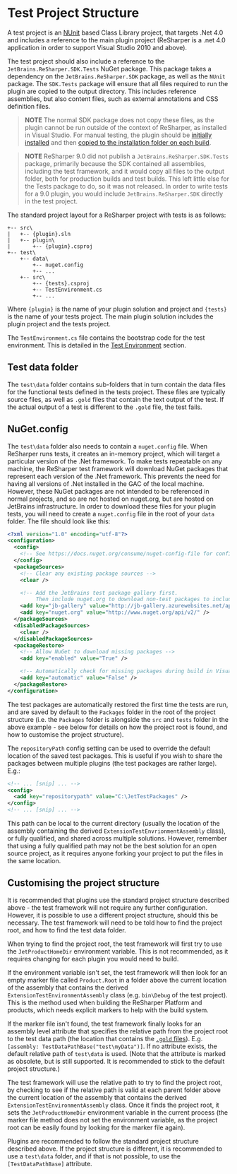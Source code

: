 ---
---

# Test Project Structure

A test project is an [NUnit](http://nunit.org) based Class Library project, that targets .Net 4.0 and includes a reference to the main plugin project (ReSharper is a .net 4.0 application in order to support Visual Studio 2010 and above).

The test project should also include a reference to the `JetBrains.ReSharper.SDK.Tests` NuGet package. This package takes a dependency on the `JetBrains.ReSharper.SDK` package, as well as the `NUnit` package. The `SDK.Tests` package will ensure that all files required to run the plugin are copied to the output directory. This includes reference assemblies, but also content files, such as external annotations and CSS definition files.

> **NOTE** The normal SDK package does not copy these files, as the plugin cannot be run outside of the context of ReSharper, as installed in Visual Studio. For manual testing, the plugin should be [initially installed](/Extensions/Plugins/ProjectSetup/InitialInstallation.md) and then [copied to the installation folder on each build](/Extensions/Plugins/ProjectSetup/CopyOnBuild.md).

> **NOTE** ReSharper 9.0 did not publish a `JetBrains.ReSharper.SDK.Tests` package, primarily because the SDK contained all assemblies, including the test framework, and it would copy all files to the output folder, both for production builds and test builds. This left little else for the Tests package to do, so it was not released. In order to write tests for a 9.0 plugin, you would include `JetBrains.ReSharper.SDK` directly in the test project.

The standard project layout for a ReSharper project with tests is as follows:

```
+-- src\
|   +-- {plugin}.sln
|   +-- plugin\
|       +-- {plugin}.csproj
+-- test\
    +-- data\
        +-- nuget.config
        +-- ...
    +-- src\
        +-- {tests}.csproj
        +-- TestEnvironment.cs
        +-- ...
```

Where `{plugin}` is the name of your plugin solution and project and `{tests}` is the name of your tests project. The main plugin solution includes the plugin project and the tests project.

The `TestEnvironment.cs` file contains the bootstrap code for the test environment. This is detailed in the [Test Environment](TestEnvironment.md) section.

## Test data folder

The `test\data` folder contains sub-folders that in turn contain the data files for the functional tests defined in the tests project. These files are typically source files, as well as `.gold` files that contain the text output of the test. If the actual output of a test is different to the `.gold` file, the test fails.

## NuGet.config

The `test\data` folder also needs to contain a `nuget.config` file. When ReSharper runs tests, it creates an in-memory project, which will target a particular version of the .Net framework. To make tests repeatable on any machine, the ReSharper test framework will download NuGet packages that represent each version of the .Net framework. This prevents the need for having all versions of .Net installed in the GAC of the local machine. However, these NuGet packages are not intended to be referenced in normal projects, and so are not hosted on nuget.org, but are hosted on JetBrains infrastructure. In order to download these files for your plugin tests, you will need to create a `nuget.config` file in the root of your `data` folder. The file should look like this:

```xml
<?xml version="1.0" encoding="utf-8"?>
<configuration>
  <config>
    <!-- See https://docs.nuget.org/consume/nuget-config-file for config options -->
  </config>
  <packageSources>
    <!-- Clear any existing package sources -->
    <clear />

    <!-- Add the JetBrains test package gallery first.
         Then include nuget.org to download non-test packages to include in test projects -->
    <add key="jb-gallery" value="http://jb-gallery.azurewebsites.net/api/v2/" />
    <add key="nuget.org" value="http://www.nuget.org/api/v2/" />
  </packageSources>
  <disabledPackageSources>
    <clear />
  </disabledPackageSources>
  <packageRestore>
    <!-- Allow NuGet to download missing packages -->
    <add key="enabled" value="True" />

    <!-- Automatically check for missing packages during build in Visual Studio -->
    <add key="automatic" value="False" />
  </packageRestore>
</configuration>
```

The test packages are automatically restored the first time the tests are run, and are saved by default to the `Packages` folder in the root of the project structure (i.e. the `Packages` folder is alongside the `src` and `tests` folder in the above example - see below for details on how the project root is found, and how to customise the project structure).

The `repositoryPath` config setting can be used to override the default location of the saved test packages. This is useful if you wish to share the packages between multiple plugins (the test packages are rather large). E.g.:

```xml
<!-- ... [snip] ... -->
<config>
  <add key="repositorypath" value="C:\JetTestPackages" />
</config>
<!-- ... [snip] ... -->
```

This path can be local to the current directory (usually the location of the assembly containing the derived `ExtensionTestEnvrionmentAssembly` class), or fully qualified, and shared across multiple solutions. However, remember that using a fully qualified path may not be the best solution for an open source project, as it requires anyone forking your project to put the files in the same location.

## Customising the project structure

It is recommended that plugins use the standard project structure described above - the test framework will not require any further configuration. However, it is possible to use a different project structure, should this be necessary. The test framework will need to be told how to find the project root, and how to find the test data folder.

When trying to find the project root, the test framework will first try to use the `JetProductHomeDir` environment variable. This is not recommended, as it requires changing for each plugin you would need to build.

If the environment variable isn't set, the test framework will then look for an empty marker file called `Product.Root` in a folder above the current location of the assembly that contains the derived `ExtensionTestEnvironmentAssembly` class (e.g. `bin\Debug` of the test project). This is the method used when building the ReSharper Platform and products, which needs explicit markers to help with the build system.

If the marker file isn't found, the test framework finally looks for an assembly level attribute that specifies the relative path from the project root to the test data path (the location that contains the [`.gold` files](GoldFiles.md)). E.g. `[assembly: TestDataPathBase("test\myData")]`. If no attribute exists, the default relative path of `test\data` is used. (Note that the attribute is marked as obsolete, but is still supported. It is recommended to stick to the default project structure.)

The test framework will use the relative path to try to find the project root, by checking to see if the relative path is valid at each parent folder above the current location of the assembly that contains the derived `ExtensionTestEnvironmentAssembly` class. Once it finds the project root, it sets the `JetProductHomeDir` environment variable in the current process (the marker file method does not set the environment variable, as the project root can be easily found by looking for the marker file again).

Plugins are recommended to follow the standard project structure described above. If the project structure is different, it is recommended to use a `test\data` folder, and if that is not possible, to use the `[TestDataPathBase]` attribute.
